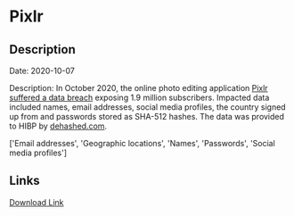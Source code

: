# Pixlr

## Description

Date: 2020-10-07

Description:
In October 2020, the online photo editing application <a href="https://www.bleepingcomputer.com/news/security/hacker-posts-19-million-pixlr-user-records-for-free-on-forum/" target="_blank" rel="noopener">Pixlr suffered a data breach</a> exposing 1.9 million subscribers. Impacted data included names, email addresses, social media profiles, the country signed up from and passwords stored as SHA-512 hashes. The data was provided to HIBP by <a href="https://dehashed.com/" target="_blank" rel="noopener">dehashed.com</a>.


['Email addresses', 'Geographic locations', 'Names', 'Passwords', 'Social media profiles']

## Links

[Download Link](https://link-to.net/1229997/747.67844509652/dynamic/?r=cGl4bHIuY29t)